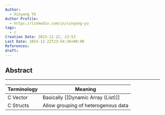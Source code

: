 ```yaml
---
Author:
  - Xinyang YU
Author Profile:
  - https://linkedin.com/in/xinyang-yu
tags:
  - c
Creation Date: 2023-12-22, 23:53
Last Date: 2023-12-22T23:54:36+08:00
References: 
draft:
---
```

## Abstract
---

| Terminology | Meaning |
| ----------- | ------- |
| C Vector    |    Basically [[Dynamic Array (List)]]     |
| C Structs   |    Allow grouping of heterogenous data     |
